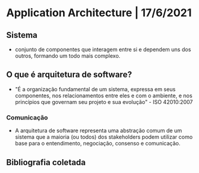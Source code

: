# Application Architecture | 17/6/2021

## Sistema
- conjunto de componentes que interagem entre si e dependem uns dos outros, formando um todo mais complexo.

## O que é arquitetura de software?
- "É a organização fundamental de um sistema, expressa em seus componentes, nos relacionamentos entre eles e com o ambiente, e nos princípios que governam seu projeto e sua evolução" - ISO 42010:2007

### Comunicação
- A arquitetura de software representa uma abstração comum de um sistema que a maioria (ou todos) dos stakeholders podem utilizar como base para o entendimento, negociação, consenso e comunicação.

## Bibliografia coletada
